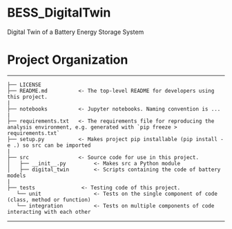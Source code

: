 BESS_DigitalTwin
==============================

Digital Twin of a Battery Energy Storage System

# Project Organization
------------
    ├── LICENSE
    ├── README.md          <- The top-level README for developers using this project.
    |
    ├── notebooks          <- Jupyter notebooks. Naming convention is ...
    |
    ├── requirements.txt   <- The requirements file for reproducing the analysis environment, e.g. generated with `pip freeze > requirements.txt`
    ├── setup.py           <- Makes project pip installable (pip install -e .) so src can be imported
    |
    ├── src                <- Source code for use in this project.
    │   ├── __init__.py         <- Makes src a Python module
    │   ├── digital_twin        <- Scripts containing the code of battery models
    |
    ├── tests               <- Testing code of this project.
       └── unit                 <- Tests on the single component of code (class, method or function)
       └── integration          <- Tests on multiple components of code interacting with each other
--------

<!--- 
# Project Organization
------------
    ├── LICENSE
    ├── Makefile           <- Makefile with commands like `make preprocessing` or `make train`
    ├── README.md          <- The top-level README for developers using this project.
    ├── preprocessing
    │   ├── external       <- Data from third party sources.
    │   ├── interim        <- Intermediate preprocessing that has been transformed.
    │   ├── output      <- The final, canonical preprocessing sets for modeling.
    │   └── load            <- The original, immutable preprocessing dump.
    │
    ├── docs               <- A default Sphinx project; see sphinx-doc.org for details
    │
    ├── electrical             <- Trained and serialized electrical, model predictions, or model summaries
    │
    ├── notebooks          <- Jupyter notebooks. Naming convention is a number (for ordering),
    │                         the creator's initials, and a short `-` delimited description, e.g.
    │                         `1.0-jqp-initial-preprocessing-exploration`.
    │
    ├── references         <- Data dictionaries, manuals, and all other explanatory materials.
    │
    ├── reports            <- Generated analysis as HTML, PDF, LaTeX, etc.
    │   └── figures        <- Generated graphics and figures to be used in reporting
    │
    ├── requirements.txt   <- The requirements file for reproducing the analysis environment, e.g.
    │                         generated with `pip freeze > requirements.txt`
    │
    ├── setup.py           <- makes project pip installable (pip install -e .) so src can be imported
    ├── src                <- Source code for use in this project.
    │   ├── __init__.py    <- Makes src a Python module
    │   │
    │   ├── preprocessing           <- Scripts to download or generate preprocessing
    │   │   └── make_dataset.py
    │   │
    │   ├── features       <- Scripts to turn load preprocessing into features for modeling
    │   │   └── build_features.py
    │   │
    │   ├── electrical         <- Scripts to train electrical and then use trained electrical to make
    │   │   │                 predictions
    │   │   ├── predict_model.py
    │   │   └── train_model.py
    │   │
    │   └── postprocessing  <- Scripts to create exploratory and results oriented visualizations
    │       └── visualize.py
    │
    └── tox.ini            <- tox file with settings for running tox; see tox.readthedocs.io


--------

---->
